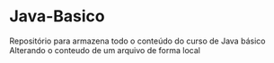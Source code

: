 # Java-Basico
Repositório para armazena todo o conteúdo do curso de Java básico
Alterando o conteudo de um arquivo de forma local
